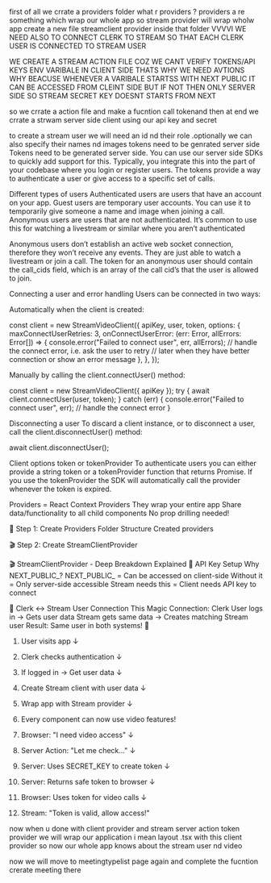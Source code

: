 first of all we crrate a providers folder 
what r providers ? providers a re something which wrap our whole app so stream provider will wrap wholw app
create a new file streamclient provider inside that folder 
VVVVI 
WE NEED ALSO TO CONNECT CLERK TO STREAM SO THAT EACH CLERK USER IS CONNECTED TO STREAM USER 

WE CREATE A STREAM ACTION FILE COZ WE CANT VERIFY TOKENS/API KEYS ENV VARIBALE IN CLIENT SIDE THATS WHY WE NEED AVTIONS 
WHY BEACUSE WHENEVER A VARIBALE STARTSS WITH NEXT PUBLIC IT CAN BE ACCESSED FROM CLEINT SIDE BUT IF NOT THEN ONLY SERVER SIDE SO STREAM SECRET KEY DOESNT STARTS FROM NEXT 

so we crrate a action file and make a fucntion call tokenand then at end we crrate a strwam server side client using our api key and secret 

to create a stream user we will need an id nd their role .optionally we can also specify their names nd images tokens need to be genrated server side 
Tokens need to be generated server side. You can use our server side SDKs to quickly add support for this. Typically, you integrate this into the part of your codebase where you login or register users. The tokens provide a way to authenticate a user or give access to a specific set of calls.

Different types of users
Authenticated users are users that have an account on your app.
Guest users are temporary user accounts. You can use it to temporarily give someone a name and image when joining a call.
Anonymous users are users that are not authenticated. It’s common to use this for watching a livestream or similar where you aren’t authenticated

Anonymous users don’t establish an active web socket connection, therefore they won’t receive any events. They are just able to watch a livestream or join a call. The token for an anonymous user should contain the call_cids field, which is an array of the call cid’s that the user is allowed to join.

Connecting a user and error handling
Users can be connected in two ways:

Automatically when the client is created:

const client = new StreamVideoClient({
  apiKey,
  user,
  token,
  options: {
    maxConnectUserRetries: 3,
    onConnectUserError: (err: Error, allErrors: Error[]) => {
      console.error("Failed to connect user", err, allErrors);
      // handle the connect error, i.e. ask the user to retry
      // later when they have better connection or show an error message
    },
  },
});


Manually by calling the client.connectUser() method:

const client = new StreamVideoClient({ apiKey });
try {
  await client.connectUser(user, token);
} catch (err) {
  console.error("Failed to connect user", err);
  // handle the connect error
}

Disconnecting a user
To discard a client instance, or to disconnect a user, call the client.disconnectUser() method:


await client.disconnectUser();


Client options
token or tokenProvider
To authenticate users you can either provide a string token or a tokenProvider function that returns Promise<string>. If you use the tokenProvider the SDK will automatically call the provider whenever the token is expired.




Providers = React Context Providers
They wrap your entire app
Share data/functionality to all child components
No prop drilling needed!


📁 Step 1: Create Providers Folder Structure
Created providers


🎬 Step 2: Create StreamClientProvider

🎬 StreamClientProvider - Deep Breakdown
Explained
🔑 API Key Setup
Why NEXT_PUBLIC_?
NEXT_PUBLIC_ = Can be accessed on client-side
Without it = Only server-side accessible
Stream needs this = Client needs API key to connect


🔗 Clerk ↔ Stream User Connection
This Magic Connection:
Clerk User logs in → Gets user data
Stream gets same data → Creates matching Stream user
Result: Same user in both systems! 🎯


1. User visits app
   ↓
2. Clerk checks authentication
   ↓
3. If logged in → Get user data
   ↓
4. Create Stream client with user data
   ↓
5. Wrap app with Stream provider
   ↓
6. Every component can now use video features!


1. Browser: "I need video access"
   ↓
2. Server Action: "Let me check..." 
   ↓
3. Server: Uses SECRET_KEY to create token
   ↓  
4. Server: Returns safe token to browser
   ↓
5. Browser: Uses token for video calls
   ↓
6. Stream: "Token is valid, allow access!"





now when u done with client provider and stream server action token provider 
we will wrap our application i mean layout .tsx with this client provider so now our whole app knows about the stream user nd video

now we will move to meetingtypelist  page again and complete the fucntion crerate meeting there 


